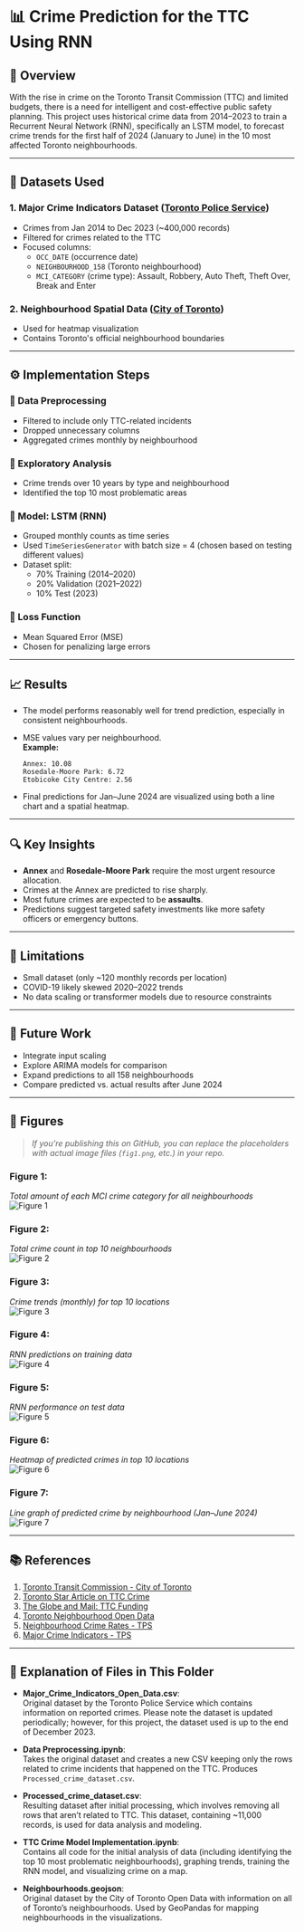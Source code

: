 # 📊 Crime Prediction for the TTC Using RNN

## 🧠 Overview

With the rise in crime on the Toronto Transit Commission (TTC) and limited budgets, there is a need for intelligent and cost-effective public safety planning. This project uses historical crime data from 2014–2023 to train a Recurrent Neural Network (RNN), specifically an LSTM model, to forecast crime trends for the first half of 2024 (January to June) in the 10 most affected Toronto neighbourhoods.

---

## 📁 Datasets Used

### 1. **Major Crime Indicators Dataset** ([Toronto Police Service](https://data.torontopolice.on.ca/pages/major-crime-indicators))
- Crimes from Jan 2014 to Dec 2023 (~400,000 records)
- Filtered for crimes related to the TTC
- Focused columns:
  - `OCC_DATE` (occurrence date)
  - `NEIGHBOURHOOD_158` (Toronto neighbourhood)
  - `MCI_CATEGORY` (crime type): Assault, Robbery, Auto Theft, Theft Over, Break and Enter

### 2. **Neighbourhood Spatial Data** ([City of Toronto](https://open.toronto.ca/dataset/neighbourhoods/))
- Used for heatmap visualization
- Contains Toronto's official neighbourhood boundaries

---

## ⚙️ Implementation Steps

### 🔹 Data Preprocessing
- Filtered to include only TTC-related incidents
- Dropped unnecessary columns
- Aggregated crimes monthly by neighbourhood

### 🔹 Exploratory Analysis
- Crime trends over 10 years by type and neighbourhood
- Identified the top 10 most problematic areas

### 🔹 Model: LSTM (RNN)
- Grouped monthly counts as time series
- Used `TimeSeriesGenerator` with batch size = 4 (chosen based on testing different values)
- Dataset split:
  - 70% Training (2014–2020)
  - 20% Validation (2021–2022)
  - 10% Test (2023)

### 🔹 Loss Function
- Mean Squared Error (MSE)  
- Chosen for penalizing large errors

---

## 📈 Results

- The model performs reasonably well for trend prediction, especially in consistent neighbourhoods.
- MSE values vary per neighbourhood.  
  **Example:**
  ```
  Annex: 10.08
  Rosedale-Moore Park: 6.72
  Etobicoke City Centre: 2.56
  ```

- Final predictions for Jan–June 2024 are visualized using both a line chart and a spatial heatmap.

---

## 🔍 Key Insights

- **Annex** and **Rosedale-Moore Park** require the most urgent resource allocation.
- Crimes at the Annex are predicted to rise sharply.
- Most future crimes are expected to be **assaults**.
- Predictions suggest targeted safety investments like more safety officers or emergency buttons.

---

## 🧪 Limitations

- Small dataset (only ~120 monthly records per location)
- COVID-19 likely skewed 2020–2022 trends
- No data scaling or transformer models due to resource constraints

---

## 🔮 Future Work

- Integrate input scaling
- Explore ARIMA models for comparison
- Expand predictions to all 158 neighbourhoods
- Compare predicted vs. actual results after June 2024

---

## 📸 Figures

> _If you're publishing this on GitHub, you can replace the placeholders with actual image files (`fig1.png`, etc.) in your repo._  

### **Figure 1:**  
_Total amount of each MCI crime category for all neighbourhoods_  
![Figure 1](fig1.png)

### **Figure 2:**  
_Total crime count in top 10 neighbourhoods_  
![Figure 2](fig2.png)

### **Figure 3:**  
_Crime trends (monthly) for top 10 locations_  
![Figure 3](fig3.png)

### **Figure 4:**  
_RNN predictions on training data_  
![Figure 4](fig4.png)

### **Figure 5:**  
_RNN performance on test data_  
![Figure 5](fig5.png)

### **Figure 6:**  
_Heatmap of predicted crimes in top 10 locations_  
![Figure 6](fig6.png)

### **Figure 7:**  
_Line graph of predicted crime by neighbourhood (Jan–June 2024)_  
![Figure 7](fig7.png)

---

## 📚 References

1. [Toronto Transit Commission - City of Toronto](https://www.toronto.ca/city-government/accountability-operations-customer-service/city-administration/city-managers-office/agencies-corporations/agencies/toronto-transit-commission/)
2. [Toronto Star Article on TTC Crime](https://www.thestar.com/news/gta/major-crime-on-toronto-public-transit-up-by-double-digit-figures-since-start-of-year/article_62dc9639-2043-5d82-9eaa-efa541434820.html)
3. [The Globe and Mail: TTC Funding](https://www.theglobeandmail.com/canada/article-ttc-costs-subsidies-ridership/)
4. [Toronto Neighbourhood Open Data](https://open.toronto.ca/dataset/neighbourhoods/)
5. [Neighbourhood Crime Rates - TPS](https://data.torontopolice.on.ca/datasets/TorontoPS::neighbourhood-crime-rates-open-data/explore)
6. [Major Crime Indicators - TPS](https://data.torontopolice.on.ca/pages/major-crime-indicators)
---

## 📂 Explanation of Files in This Folder

- **Major_Crime_Indicators_Open_Data.csv**:  
  Original dataset by the Toronto Police Service which contains information on reported crimes. Please note the dataset is updated periodically; however, for this project, the dataset used is up to the end of December 2023.

- **Data Preprocessing.ipynb**:  
  Takes the original dataset and creates a new CSV keeping only the rows related to crime incidents that happened on the TTC. Produces `Processed_crime_dataset.csv`.

- **Processed_crime_dataset.csv**:  
  Resulting dataset after initial processing, which involves removing all rows that aren’t related to TTC. This dataset, containing ~11,000 records, is used for data analysis and modeling.

- **TTC Crime Model Implementation.ipynb**:  
  Contains all code for the initial analysis of data (including identifying the top 10 most problematic neighbourhoods), graphing trends, training the RNN model, and visualizing crime on a map.

- **Neighbourhoods.geojson**:  
  Original dataset by the City of Toronto Open Data with information on all of Toronto’s neighbourhoods. Used by GeoPandas for mapping neighbourhoods in the visualizations.
